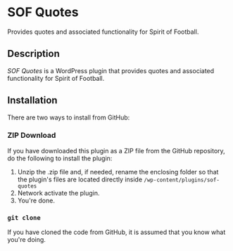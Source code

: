 # SOF Quotes

Provides quotes and associated functionality for Spirit of Football.

## Description

*SOF Quotes* is a WordPress plugin that provides quotes and associated functionality for Spirit of Football.

## Installation

There are two ways to install from GitHub:

### ZIP Download

If you have downloaded this plugin as a ZIP file from the GitHub repository, do the following to install the plugin:

1. Unzip the .zip file and, if needed, rename the enclosing folder so that the plugin's files are located directly inside `/wp-content/plugins/sof-quotes`
2. Network activate the plugin.
3. You're done.

### `git clone`

If you have cloned the code from GitHub, it is assumed that you know what you're doing.
